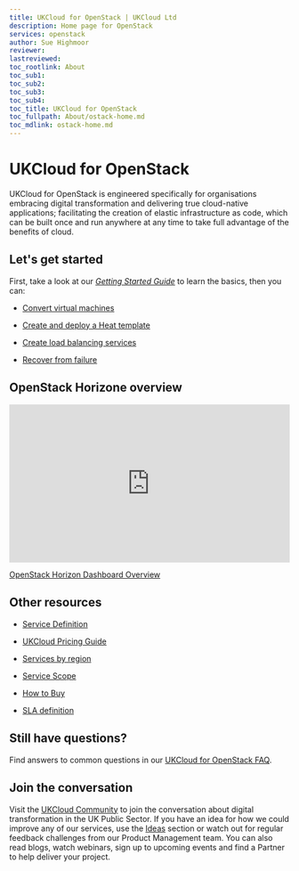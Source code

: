 ```yaml
---
title: UKCloud for OpenStack | UKCloud Ltd
description: Home page for OpenStack
services: openstack
author: Sue Highmoor
reviewer:
lastreviewed: 
toc_rootlink: About
toc_sub1: 
toc_sub2:
toc_sub3:
toc_sub4:
toc_title: UKCloud for OpenStack
toc_fullpath: About/ostack-home.md
toc_mdlink: ostack-home.md
---
```


# UKCloud for OpenStack

UKCloud for OpenStack is engineered specifically for organisations embracing digital transformation and delivering true cloud-native applications; facilitating the creation of elastic infrastructure as code, which can be built once and run anywhere at any time to take full advantage of the benefits of cloud.

## Let's get started

First, take a look at our [*Getting Started Guide*](ostack-gs.md) to learn the basics, then you can:

<div class="row">
  <div class="col-md-3"><ul><li><p><a href="https://docs.ukcloud.com/articles/openstack/ostack-how-convert-vms.html">Convert virtual machines</a></p></ul></div>
  <div class="col-md-3"><ul><li><p><a href="https://docs.ukcloud.com/articles/openstack/ostack-how-create-heat-template.html">Create and deploy a Heat template</a></p></ul></div>
  <div class="col-md-3"><ul><li><p><a href="https://docs.ukcloud.com/articles/openstack/ostack-how-create-load-balancer.html">Create load balancing services</a></p></ul></div>
  <div class="col-md-3"><ul><li><p><a href="https://docs.ukcloud.com/articles/openstack/ostack-how-recover-instance.html">Recover from failure</a></p></ul></div>
</div>

## OpenStack Horizone overview

<div class="row">
  <div class="col-md-6">
    <div style="padding:56.25% 0 0 0;position:relative;">
      <iframe src="https://player.vimeo.com/video/305934797?color=ffffff&title=0&byline=0&portrait=0" style="position:absolute;top:0;left:0;width:100%;height:100%;" frameborder="0" allow="autoplay; fullscreen" allowfullscreen>
      </iframe>
    </div>
    <p><a href="https://vimeo.com/305934797">OpenStack Horizon Dashboard Overview</a></p>
  </div>
  <div class="col-md-6"></div>
</div>
<script src="https://player.vimeo.com/api/player.js"></script>

## Other resources

<div class="row">
  <div class="col-md-4"><ul><li><p><a href="https://docs.ukcloud.com/articles/openstack/ostack-sd.md">Service Definition</a></p></ul></div>
  <div class="col-md-4"><ul><li><p><a href="https://ukcloud.com/wp-content/uploads/2019/06/ukcloud-pricing-guide-11.0.pdf">UKCloud Pricing Guide</a></p></ul></div>
  <div class="col-md-4"><ul><li><p><a href="https://docs.ukcloud.com/articles/other/other-ref-services-by-region.html">Services by region</a></p></ul></div>
</div>

<div class="row">
  <div class="col-md-4"><ul><li><p><a href="https://docs.ukcloud.com/articles/openstack/ostack-sco.md">Service Scope</a></p></ul></div>
  <div class="col-md-4"><ul><li><p><a href="https://ukcloud.com/how-to-buy/">How to Buy</a></p></ul></div>
  <div class="col-md-4"><ul><li><p><a href="https://docs.ukcloud.com/articles/other/other-ref-sla-definition.html">SLA definition</a></p></ul></div>
</div>

## Still have questions?

Find answers to common questions in our [UKCloud for OpenStack FAQ](ostack-faq.md).

## Join the conversation

Visit the <a href="https://community.ukcloud.com">UKCloud Community</a> to join the conversation about digital transformation in the UK Public Sector. If you have an idea for how we could improve any of our services, use the <a href="https://community.ukcloud.com/ideas">Ideas</a> section or watch out for regular feedback challenges from our Product Management team. You can also read blogs, watch webinars, sign up to upcoming events and find a Partner to help deliver your project.
